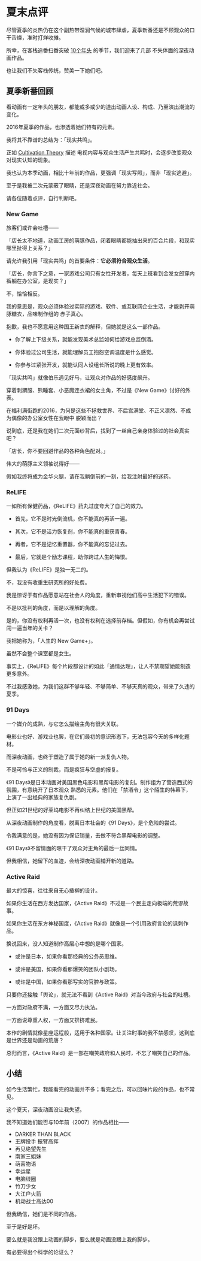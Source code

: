 
夏末点评
=======

尽管夏季的炎热仍在这个副热带湿润气候的城市肆虐，夏季新番还是不顾观众的口干舌燥，准时打烊收摊。

所幸，在客栈追番扫番突破 [10个年头](https://bitinn.net/anime/) 的季节，我们迎来了几部
不失体面的深夜动画作品。

也让我们不失客栈传统，赞美一下她们吧。

<!--more-->


## 夏季新番回顾

看动画有一定年头的朋友，都能或多或少的道出动画人设、构成、乃至演出潮流的变化。

2016年夏季的作品，也渗透着她们特有的元素。

我将其不靠谱的总结为：「现实共鸣」。

正如 [Cultivation Theory](https://en.wikipedia.org/wiki/Cultivation_theory) 描述
电视内容与观众生活产生共鸣时，会逐步改变观众对现实认知的现象。

我也认为本季动画，相比十年前的作品，更强调「现实写照」，而非「现实逃避」。

至于是我被二次元蒙蔽了眼睛，还是深夜动画在努力靠近社会。

请各位随着点评，自行判断吧。


### New Game

旅客们或许会吐槽——

「店长太不地道，动画工房的萌豚作品，闭着眼睛都能抽出来的百合片段，和现实哪里扯得上关系？」

请允许我引用「现实共鸣」的首要条件：**它必须符合观众生活**。

「店长，你言下之意，一家游戏公司只有女性开发者，每天上班看到金发女郎穿内裤躺在办公室，是现实？」

不，恰恰相反。

我的意思是，观众必须体验过实际的游戏、软件、或互联网企业生活，才能剥开萌豚糖衣，品味制作组的
赤子真心。

抱歉，我也不愿意用这种国王新衣的解释，但她就是这么一部作品。

- 你了解上下级关系，就能发现美术总监如何给游戏总监倒酒。

- 你体验过公司生活，就能理解员工抱怨空调温度是什么感觉。

- 你参与过紧张开发，就能认同人设组长所说的晚上更有效率。

「现实共鸣」就像伯乐遇见好马，让观众对作品的好感度飙升。

穿着刺猬服、熊睡套、小恶魔连衣裙的女主角，不过是《New Game》讨好的外表。

在福利满街跑的2016，为何是这些不拯救世界、不后宫满堂、不正义凛然、不成为偶像的办公室女性在我眼中
脱颖而出？

说到底，还是我在她们二次元面纱背后，找到了一丝自己亲身体验过的社会真实吧？

「店长，你不要回避作品的各种角色配对。」

伟大的萌豚主义领袖说得好——

假如我终将成为金华火腿，请在我躺倒前的一刻，给我注射最好的迷药。


### ReLIFE

一如所有保健药品，《ReLIFE》药丸过度夸大了自己的效力。

- 首先，它不是时光倒流机，你不能真的再活一遍。

- 其次，它不是活力恢复剂，你不能真的重获青春。

- 再者，它不是记忆重置器，你不能真的忘记过去。

- 最后，它就是个励志课程，助你跨过人生的悔恨。

但我认为《ReLIFE》是独一无二的。

不，我没有收重生研究所的好处费。

我是惊讶于有作品愿意站在社会人的角度，重新审视他们高中生活犯下的错误。

不是以批判的角度，而是以理解的角度。

是的，你没有权利再活一次，也没有权利在选择前存档。但假如，你有机会再尝试闯一遍当年的关卡？

我把她称为，「人生的 New Game+」。

虽然不会整个课室都是女生。

事实上，《ReLIFE》每个片段都设计的如此「通情达理」，让人不禁期望她能制造更多意外。

不过我感激她，为我们这群不够年轻、不够简单、不够天真的观众，带来了久违的夏季。


### 91 Days

一个媒介的成熟，与它怎么描绘主角有很大关联。

电影业也好、游戏业也罢，在它们最初的意识形态下，无法包容今天的多样化题材。

而深夜动画，也终于塑造了属于她的新一派复仇人物。

不是可怜与正义的制裁，而是疯狂与空虚的报复。

《91 Days》是日本动画对美国黑色电影和黑帮电影的复刻。制作组为了营造西式的氛围，有意绕开了日本观众
熟悉的元素。他们在「禁酒令」这个陌生的帏幕下，上演了一出经典的家族复仇剧。

但正如21世纪的好莱坞电影不再纠结上世纪的美国黑帮。

从深夜动画制作的角度看，脱离日本社会的《91 Days》，是个危险的尝试。

令我满意的是，她没有因为保证销量，去做不符合黑帮电影的调整。

《91 Days》不留情面的晾干了观众对主角的最后一丝同情。

但我相信，她留下的血迹，会给深夜动画铺开新的道路。


### Active Raid

最大的惊喜，往往来自无心插柳的设计。

如果你生活在西方发达国家，《Active Raid》不过是一个民主走向极端的荒谬故事。

如果你生活在东方神秘国度，《Active Raid》就像是一个引用政府言论的讽刺作品。

换说回来，没人知道制作高层心中想的是哪个国家。

- 或许是日本，如果你看那经典的公务员思维。

- 或许是美国，如果你看那爆笑的团队小剧场。

- 或许是中国，如果你看那写实的官腔与政策。

只要你还接触「舆论」，就无法不看到《Active Raid》对当今政府与社会的吐槽。

一方面对政府不满，一方面又尽力执法。

一方面说尊重人权，一方面又排挤难民。

本作的剧情就像星座运程般，适用于各种国家。让关注时事的我不禁感叹，这到底是世界还是动画的荒唐？

总归而言，《Active Raid》是一部在嘲笑政府和人民时，不忘了嘲笑自己的作品。


## 小结

如今生活繁忙，我能看完的动画并不多；看完之后，可以回味片段的作品，也不常见。

这个夏天，深夜动画没让我失望。

我不知道她们能否与10年前（2007）的作品相比——

- DARKER THAN BLACK
- 王牌投手 振臂高挥
- 再见绝望先生
- 南家三姐妹
- 萌菌物语
- 幸运星
- 电脑线圈
- 竹刀少女
- 大江户火箭
- 机动战士高达00

但我确信，她们是不同的作品。

至于是好是坏。

要么就是我没跟上动画的脚步，要么就是动画没跟上我的脚步。

有必要得出个科学的论证么？
